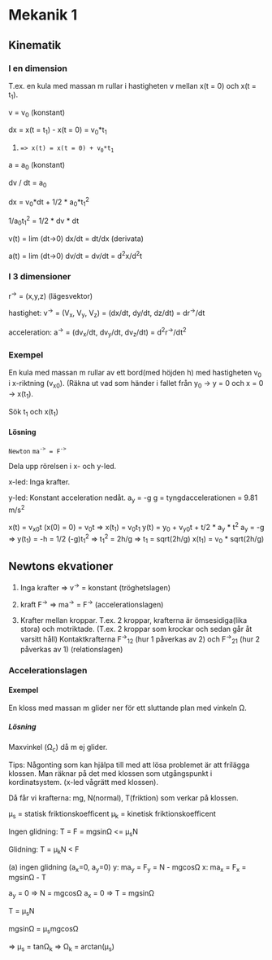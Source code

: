 # Mekanik 1

## Kinematik

### I en dimension

T.ex. en kula med massan m rullar i hastigheten v mellan x(t = 0) och x(t = t<sub>1</sub>).

v = v<sub>0</sub> (konstant)

dx = x(t = t<sub>1</sub>) - x(t = 0) = v<sub>0</sub>*t<sub>1</sub>

1. `=> x(t) = x(t = 0) + v`<sub>`0`</sub>`*t`<sub>`1`</sub>` `

a = a<sub>0</sub> (konstant)

dv / dt = a<sub>0</sub>

dx = v<sub>0</sub>*dt + 1/2 * a<sub>0</sub>*t<sub>1</sub><sup>2</sup>

1/a<sub>0</sub>t<sub>1</sub><sup>2</sup> = 1/2 * dv * dt

v(t) = lim (dt->0) dx/dt = dt/dx (derivata)

a(t) = lim (dt->0) dv/dt = dv/dt = d<sup>2</sup>x/d<sup>2</sup>t


### I 3 dimensioner

r<sup>-></sup> = (x,y,z)
(lägesvektor)

hastighet: v<sup>-></sup> = (V<sub>x</sub>, V<sub>y</sub>, V<sub>z</sub>) = (dx/dt, dy/dt, dz/dt) = dr<sup>-></sup>/dt

acceleration: a<sup>-></sup> = (dv<sub>x</sub>/dt, dv<sub>y</sub>/dt, dv<sub>z</sub>/dt) = d<sup>2</sup>r<sup>-></sup>/dt<sup>2</sup>

### Exempel

En kula med massan m rullar av ett bord(med höjden h) med hastigheten v<sub>0</sub> i x-riktning (v<sub>x0</sub>). (Räkna ut vad som händer i fallet från y<sub>0</sub> -> y = 0 och x = 0 -> x(t<sub>1</sub>).

Sök t<sub>1</sub> och x(t<sub>1</sub>)

#### Lösning

`Newton`
`ma`<sup>`->`</sup>` = F`<sup>`->`</sup>` `

Dela upp rörelsen i x- och y-led.

x-led: Inga krafter.

y-led: Konstant acceleration nedåt.
a<sub>y</sub> = -g
g = tyngdaccelerationen = 9.81 m/s<sup>2</sup>

x(t) = v<sub>x0</sub>t (x(0) = 0)
= v<sub>0</sub>t
=> x(t<sub>1</sub>) = v<sub>0</sub>t<sub>1</sub>
y(t) = y<sub>0</sub> + v<sub>y0</sub>t + t/2 * a<sub>y</sub> * t<sup>2</sup>
a<sub>y</sub> = -g =>
y(t<sub>1</sub>) = -h = 1/2 (-g)t<sub>1</sub><sup>2</sup>
=> t<sub>1</sub><sup>2</sup> = 2h/g => t<sub>1</sub> = sqrt(2h/g)
x(t<sub>1</sub>) = v<sub>0</sub> * sqrt(2h/g)

## Newtons ekvationer

1. Inga krafter => v<sup>-></sup> = konstant
(tröghetslagen)

2. kraft F<sup>-></sup> => ma<sup>-></sup> = F<sup>-></sup>
(accelerationslagen)

3. Krafter mellan kroppar. T.ex. 2 kroppar, krafterna är ömsesidiga(lika stora) och motriktade.
(T.ex. 2 kroppar som krockar och sedan går åt varsitt håll)
Kontaktkrafterna F<sup>-></sup><sub>12</sub> (hur 1 påverkas av 2) och F<sup>-></sup><sub>21</sub> (hur 2 påverkas av 1)
(relationslagen)

### Accelerationslagen

#### Exempel
En kloss med massan m glider ner för ett sluttande plan med vinkeln Ω.

##### Lösning
Maxvinkel (Ω<sub>c</sub>) då m ej glider.

Tips: Någonting som kan hjälpa till med att lösa problemet är att frilägga klossen. Man räknar på det med klossen som utgångspunkt i kordinatsystem. (x-led vågrätt med klossen).

Då får vi krafterna: mg, N(normal), T(friktion) som verkar på klossen.

µ<sub>s</sub> = statisk friktionskoefficent
µ<sub>k</sub> = kinetisk friktionskoefficent

Ingen glidning: T = F = mgsinΩ <= µ<sub>s</sub>N

Glidning: T = µ<sub>k</sub>N < F

(a) ingen glidning (a<sub>x</sub>=0, a<sub>y</sub>=0)
y: ma<sub>y</sub> = F<sub>y</sub> = N - mgcosΩ
x: ma<sub>x</sub> = F<sub>x</sub> = mgsinΩ - T

a<sub>y</sub> = 0 => N = mgcosΩ
a<sub>x</sub> = 0 => T = mgsinΩ

T = µ<sub>s</sub>N

mgsinΩ = µ<sub>s</sub>mgcosΩ

=> µ<sub>s</sub> = tanΩ<sub>k</sub> => Ω<sub>k</sub> = arctan(µ<sub>s</sub>)

